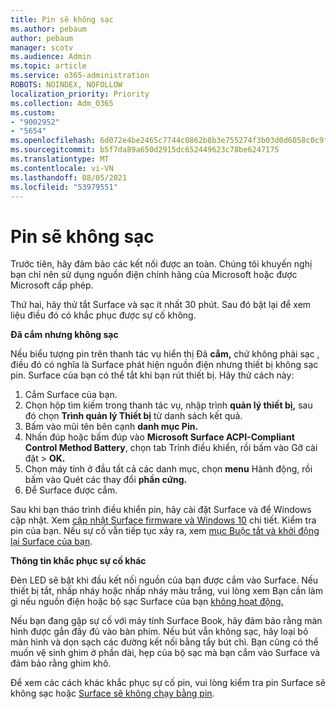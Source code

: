 ```yaml
---
title: Pin sẽ không sạc
ms.author: pebaum
author: pebaum
manager: scotv
ms.audience: Admin
ms.topic: article
ms.service: o365-administration
ROBOTS: NOINDEX, NOFOLLOW
localization_priority: Priority
ms.collection: Adm_O365
ms.custom:
- "9002952"
- "5654"
ms.openlocfilehash: 6d072e4be2465c7744c0862b8b3e755274f3b03d0d6058c0c9f7bf23bef8abbd
ms.sourcegitcommit: b5f7da89a650d2915dc652449623c78be6247175
ms.translationtype: MT
ms.contentlocale: vi-VN
ms.lasthandoff: 08/05/2021
ms.locfileid: "53979551"
---
```

# <a name="battery-wont-charge"></a>Pin sẽ không sạc

Trước tiên, hãy đảm bảo các kết nối được an toàn. Chúng tôi khuyến nghị bạn chỉ nên sử dụng nguồn điện chính hãng của Microsoft hoặc được Microsoft cấp phép.

Thứ hai, hãy thử tắt Surface và sạc ít nhất 30 phút. Sau đó bật lại để xem liệu điều đó có khắc phục được sự cố không.

**Đã cắm nhưng không sạc**

Nếu biểu tượng pin trên thanh tác vụ hiển thị Đã **cắm,** chứ không phải sạc , điều đó có nghĩa là Surface phát hiện nguồn điện nhưng thiết bị không sạc pin. Surface của bạn có thể tắt khi bạn rút thiết bị. Hãy thử cách này:

1. Cắm Surface của bạn.
2. Chọn hộp tìm kiếm trong thanh tác vụ, nhập trình **quản lý thiết bị,** sau đó chọn **Trình quản lý Thiết bị** từ danh sách kết quả.
3. Bấm vào mũi tên bên cạnh **danh mục Pin.**
4. Nhấn đúp hoặc bấm đúp vào **Microsoft Surface ACPI-Compliant Control Method Battery**, chọn tab Trình điều khiển, rồi bấm vào Gỡ cài đặt > **OK.** 
5. Chọn máy tính ở đầu tất cả các danh mục, chọn **menu** Hành động, rồi bấm vào Quét các thay đổi **phần cứng.**
6. Để Surface được cắm.

Sau khi bạn tháo trình điều khiển pin, hãy cài đặt Surface và để Windows cập nhật. Xem [cập nhật Surface firmware và Windows 10](https://support.microsoft.com/help/4023505) chi tiết. Kiểm tra pin của bạn. Nếu sự cố vẫn tiếp tục xảy ra, xem [mục Buộc tắt và khởi động lại Surface của bạn](https://support.microsoft.com/help/4036280/surface-force-a-shut-down-and-restart-your-surface).

**Thông tin khắc phục sự cố khác**

Đèn LED sẽ bật khi đầu kết nối nguồn của bạn được cắm vào Surface. Nếu thiết bị tắt, nhấp nháy hoặc nhấp nháy màu trắng, vui lòng xem Bạn cần làm gì nếu nguồn điện hoặc bộ sạc Surface của bạn [không hoạt động.](https://support.microsoft.com/help/4484763/surface-fix-issues-with-your-power-supply) 

Nếu bạn đang gặp sự cố với máy tính Surface Book, hãy đảm bảo rằng màn hình được gắn đầy đủ vào bàn phím. Nếu bút vẫn không sạc, hãy loại bỏ màn hình và dọn sạch các đường kết nối bằng tẩy bút chì. Bạn cũng có thể muốn vệ sinh ghim ở phần dài, hẹp của bộ sạc mà bạn cắm vào Surface và đảm bảo rằng ghim khô.

Để xem các cách khác khắc phục sự cố pin, vui lòng kiểm tra pin Surface sẽ không sạc hoặc [Surface sẽ không chạy bằng pin](https://support.microsoft.com/help/4023536/surface-surface-battery-wont-charge).
